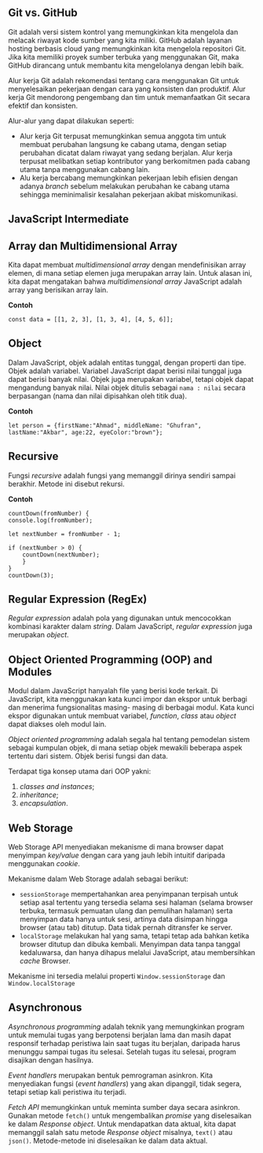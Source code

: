 ## Git vs. GitHub
Git adalah versi sistem kontrol yang memungkinkan kita mengelola dan melacak riwayat kode sumber yang kita miliki. GitHub adalah layanan hosting berbasis cloud yang memungkinkan kita mengelola repositori Git. Jika kita memiliki proyek sumber terbuka yang menggunakan Git, maka GitHub dirancang untuk membantu kita mengelolanya dengan lebih baik.

Alur kerja Git adalah rekomendasi tentang cara menggunakan Git untuk menyelesaikan pekerjaan dengan cara yang konsisten dan produktif. Alur kerja Git mendorong pengembang dan tim untuk memanfaatkan Git secara efektif dan konsisten.

Alur-alur yang dapat dilakukan seperti:

- Alur kerja Git terpusat memungkinkan semua anggota tim untuk membuat perubahan langsung ke cabang utama, dengan setiap perubahan dicatat dalam riwayat yang sedang berjalan. Alur kerja terpusat melibatkan setiap kontributor yang berkomitmen pada cabang utama tanpa menggunakan cabang lain.
- Alu kerja bercabang memungkinkan pekerjaan lebih efisien dengan adanya _branch_ sebelum melakukan perubahan ke cabang utama sehingga meminimalisir kesalahan pekerjaan akibat miskomunikasi.

## **JavaScript Intermediate**

## Array dan Multidimensional Array
Kita dapat membuat _multidimensional array_ dengan mendefinisikan array elemen, di mana setiap elemen juga merupakan array lain. Untuk alasan ini, kita dapat mengatakan bahwa _multidimensional array_ JavaScript adalah array yang berisikan array lain.

**Contoh**

    const data = [[1, 2, 3], [1, 3, 4], [4, 5, 6]];
 



## Object
Dalam JavaScript, objek adalah entitas tunggal, dengan properti dan tipe. Objek adalah variabel. Variabel JavaScript dapat berisi nilai tunggal juga dapat berisi banyak nilai. Objek juga merupakan variabel, tetapi objek dapat mengandung banyak nilai. Nilai objek ditulis sebagai `nama : nilai` secara berpasangan (nama dan nilai dipisahkan oleh titik dua).

**Contoh**

    let person = {firstName:"Ahmad", middleName: "Ghufran", lastName:"Akbar", age:22, eyeColor:"brown"};


## Recursive
Fungsi _recursive_ adalah fungsi yang memanggil dirinya sendiri sampai berakhir. Metode ini disebut rekursi. 

**Contoh**

    countDown(fromNumber) {
    console.log(fromNumber);

    let nextNumber = fromNumber - 1;

    if (nextNumber > 0) {
        countDown(nextNumber);
        }
    }
    countDown(3);


## Regular Expression (RegEx)
_Regular expression_ adalah pola yang digunakan untuk mencocokkan kombinasi karakter dalam _string_. Dalam JavaScript, _regular expression_ juga merupakan _object_.

## Object Oriented Programming (OOP) and Modules
Modul dalam JavaScript hanyalah file yang berisi kode terkait. Di JavaScript, kita menggunakan kata kunci impor dan ekspor untuk berbagi dan menerima fungsionalitas masing- masing di berbagai modul. Kata kunci ekspor digunakan untuk membuat variabel, _function_, _class_ atau _object_ dapat diakses oleh modul lain.

 _Object oriented programming_ adalah segala hal tentang pemodelan sistem sebagai kumpulan objek, di mana setiap objek mewakili beberapa aspek tertentu dari sistem. Objek berisi fungsi dan data. 
 
 Terdapat tiga konsep utama dari OOP yakni:
1. _classes and instances_;
2. _inheritance_; 
3. _encapsulation_.

## Web Storage
Web Storage API menyediakan mekanisme di mana browser dapat menyimpan _key/value_ dengan cara yang jauh lebih intuitif daripada menggunakan _cookie_. 

Mekanisme dalam Web Storage adalah sebagai berikut: 
- `sessionStorage` mempertahankan area penyimpanan terpisah untuk setiap asal tertentu yang tersedia selama sesi halaman (selama browser terbuka, termasuk pemuatan ulang dan pemulihan halaman) serta menyimpan data hanya untuk sesi, artinya data disimpan hingga browser (atau tab) ditutup. Data tidak pernah ditransfer ke server. 
- `localStorage` melakukan hal yang sama, tetapi tetap ada bahkan ketika browser ditutup dan dibuka kembali. Menyimpan data tanpa tanggal kedaluwarsa, dan hanya dihapus melalui JavaScript, atau membersihkan _cache_ Browser.

Mekanisme ini tersedia melalui properti `Window.sessionStorage` dan `Window.localStorage`

## Asynchronous
_Asynchronous programming_ adalah teknik yang memungkinkan program untuk memulai tugas yang berpotensi berjalan lama dan masih dapat responsif terhadap peristiwa lain saat tugas itu berjalan, daripada harus menunggu sampai tugas itu selesai. Setelah tugas itu selesai, program disajikan dengan hasilnya.

_Event handlers_ merupakan bentuk pemrograman asinkron. Kita menyediakan fungsi (_event handlers_) yang akan dipanggil, tidak segera, tetapi setiap kali peristiwa itu terjadi. 

_Fetch API_ memungkinkan untuk meminta sumber daya secara asinkron. Gunakan metode `fetch()` untuk mengembalikan _promise_ yang diselesaikan ke dalam _Response object_. Untuk mendapatkan data aktual, kita dapat memanggil salah satu metode _Response object_ misalnya, `text()` atau `json()`. Metode-metode ini diselesaikan ke dalam data aktual.